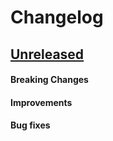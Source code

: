 # Changelog

## [Unreleased](https://github.com/mesg-foundation/js-sdk/releases/tag/%40mesg%runner%40X.X.X)

#### Breaking Changes
#### Improvements
#### Bug fixes
